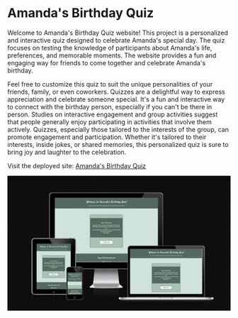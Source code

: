 # Amanda's Birthday Quiz

Welcome to Amanda's Birthday Quiz website! This project is a personalized and interactive quiz designed to celebrate Amanda's special day. The quiz focuses on testing the knowledge of participants about Amanda's life, preferences, and memorable moments. The website provides a fun and engaging way for friends to come together and celebrate Amanda's birthday.

Feel free to customize this quiz to suit the unique personalities of your friends, family, or even coworkers. Quizzes are a delightful way to express appreciation and celebrate someone special. It's a fun and interactive way to connect with the birthday person, especially if you can't be there in person. Studies on interactive engagement and group activities suggest that people generally enjoy participating in activities that involve them actively. Quizzes, especially those tailored to the interests of the group, can promote engagement and participation. Whether it's tailored to their interests, inside jokes, or shared memories, this personalized quiz is sure to bring joy and laughter to the celebration.

Visit the deployed site: [Amanda's Birthday Quiz](https://elindalenback.github.io/birthday-quiz-project2/)

![Amanda's Birhday Quiz](docs/readme_images/responsive-welcome.png)

